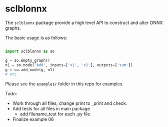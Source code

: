 # sclblonnx
The `sclblonnx` package provide a high level API to construct and alter ONNX graphs.

The basic usage is as follows:
```python

import sclblonnx as so

g = so.empty_graph()
n1 = so.node('Add', inputs=['x1', 'x2'], outputs=['sum'])
g = so.add_node(g, n1)
# etc.

```
Please see the `examples/` folder in this repo for examples.

Todo:
- Work through all files, change print to _print and check.
- Add tests for all files in main package
  - add filename_test for each .py file
- Finalize example 06


